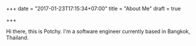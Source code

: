 +++
date = "2017-01-23T17:15:34+07:00"
title = "About Me"
draft = true

+++

Hi there, this is Potchy. I'm a software engineer currently based in Bangkok, Thailand.